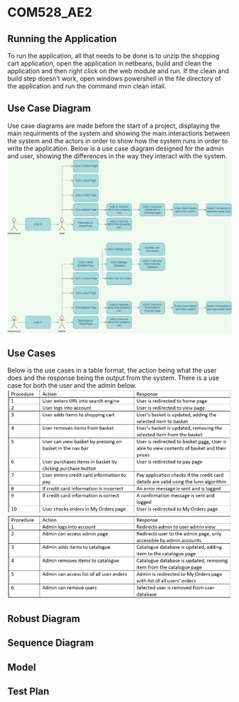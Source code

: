 # COM528_AE2

## Running the Application
To run the application, all that needs to be done is to unzip the shopping cart application, open the application in netbeans, build and clean the application and then right click on the web module and run. If the clean and build step doesn't work, open windows powershell in the file directory of the application and run the command mvn clean intall. 

## Use Case Diagram
Use case diagrams are made before the start of a project, displaying the main requirments of the system and showing the main interactions between the system and the actors in order to show how the system runs in order to write the application. Below is a use case diagram designed for the admin and user, showing the differences in the way they interact with the system. 
![Use case diagram](Documentation/Diagrams/Use_Case_Diagram.png)

## Use Cases
Below is the use cases in a table format, the action being what the user does and the response being the output from the system. There is a use case for both the user and the admin below.
![User Use Case](Documentation/Diagrams/User_Use_Case.png)
![Admin Use Case](Documentation/Diagrams/Admin_Use_Case.png)

## Robust Diagram

## Sequence Diagram

## Model

## Test Plan
